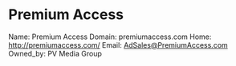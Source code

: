 
# Premium Access

Name: Premium Access
Domain: premiumaccess.com
Home: http://premiumaccess.com/
Email: AdSales@PremiumAccess.com
Owned_by: PV Media Group
